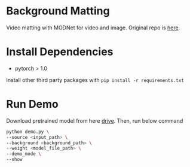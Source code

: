 # Background Matting
Video matting with MODNet for video and image. Original repo is [here](https://github.com/ZHKKKe/MODNet).


# Install Dependencies
- pytorch > 1.0

Install other third party packages with ```pip install -r requirements.txt```

# Run Demo

Download pretrained model from here [drive](https://drive.google.com/drive/folders/1umYmlCulvIFNaqPjwod1SayFmSRHziyR). Then, run below command

```bash
python demo.py \
--source <input_path> \
--background <background_path> \
--weight <model_file_path> \
--demo_mode \
--show
```
